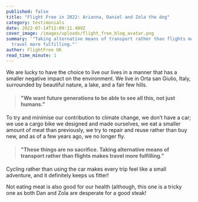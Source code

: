 ```yaml
---
published: false
title: "Flight Free in 2022: Arianna, Daniel and Zola the dog"
category: testimonials
date: 2022-07-14T12:09:11.409Z
cover_image: /images/uploads/flight_free_blog_avatar.png
summary: '"Taking alternative means of transport rather than flights makes
  travel more fulfilling."'
author: FlightFree UK
read_time_minute: 1
---
```

<!--StartFragment-->

We are lucky to have the choice to live our lives in a manner that has a smaller negative impact on the environment. We live in Orta san Giulio, Italy, surrounded by beautiful nature, a lake, and a fair few hills. 

> #### "We want future generations to be able to see all this, not just humans."

To try and minimise our contribution to climate change, we don’t have a car; we use a cargo bike we designed and made ourselves, we eat a smaller amount of meat than previously, we try to repair and reuse rather than buy new, and as of a few years ago, we no longer fly.

> #### "These things are no sacrifice. Taking alternative means of transport rather than flights makes travel more fulfilling."

Cycling rather than using the car makes every trip feel like a small adventure, and it definitely keeps us fitter!

Not eating meat is also good for our health (although, this one is a tricky one as both Dan and Zola are desperate for a good steak!

<!--EndFragment-->